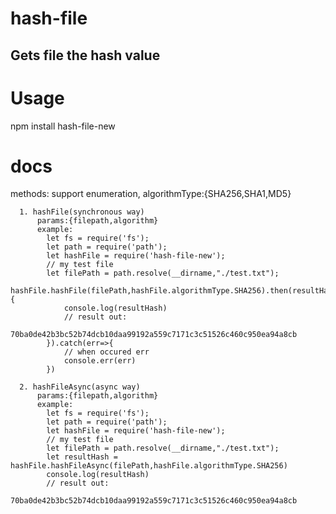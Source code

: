 # hash-file
## Gets file the hash value
# Usage
  npm install hash-file-new

# docs
  methods:
      support enumeration,
      algorithmType:{SHA256,SHA1,MD5}
      
      1. hashFile(synchronous way)
          params:{filepath,algorithm}
          example:
            let fs = require('fs');
            let path = require('path');
            let hashFile = require('hash-file-new');
            // my test file 
            let filePath = path.resolve(__dirname,"./test.txt");
            hashFile.hashFile(filePath,hashFile.algorithmType.SHA256).then(resultHash=>{
                console.log(resultHash)
                // result out:
                70ba0de42b3bc52b74dcb10daa99192a559c7171c3c51526c460c950ea94a8cb
            }).catch(err=>{
                // when occured err
                console.err(err)
            })
            
      2. hashFileAsync(async way)
          params:{filepath,algorithm}
          example:
            let fs = require('fs');
            let path = require('path');
            let hashFile = require('hash-file-new');
            // my test file 
            let filePath = path.resolve(__dirname,"./test.txt");
            let resultHash = hashFile.hashFileAsync(filePath,hashFile.algorithmType.SHA256)
            console.log(resultHash)
            // result out:
            70ba0de42b3bc52b74dcb10daa99192a559c7171c3c51526c460c950ea94a8cb
